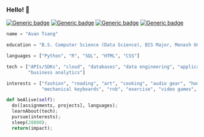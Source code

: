 ### Hello! 👋
[![Generic badge](https://img.shields.io/badge/grad-2024-blue.svg)](https://shields.io/)
[![Generic badge](https://img.shields.io/badge/compiling...-fail-red.svg)](https://shields.io/)
[![Generic badge](https://img.shields.io/badge/try%20again%3F-yes-green.svg)](https://shields.io/)
[![Generic badge](https://img.shields.io/badge/compiled%3F-success!-green.svg)](https://shields.io/)
```python
name = "Avan Tsang"

education = "B.S. Computer Science (Data Science), BIS Major, Monash University"

languages = ["Python", "R", "SQL", "HTML", "CSS"]

tech = ["APIs/SDKs", "cloud", "databases", "data engineering", "applications",
        "business analytics"]

interests = ["fashion", "reading", "art", "cooking", "audio gear", "home tech",
             "mechanical keyboards", "rnb", "exercise", "video games", "coffee"]

def beAlive(self):
  do([assignments, projects], languages);
  learnAbout(tech);
  pursue(interests);
  sleep(28800);
  return(impact);
```
